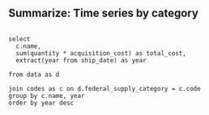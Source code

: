 ## Summarize: Time series by category

<pre><code class="sql" data-trim>
select
  c.name,
  sum(quantity * acquisition_cost) as total_cost,
  extract(year from ship_date) as year

from data as d

join codes as c on d.federal_supply_category = c.code
group by c.name, year
order by year desc
</code></pre>
